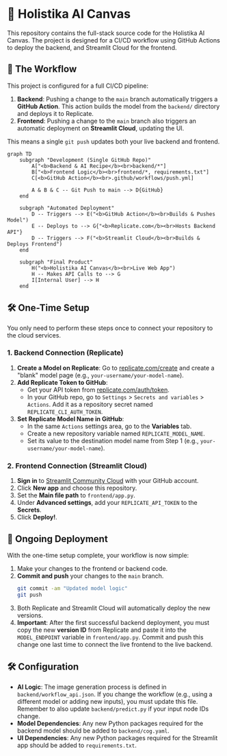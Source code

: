 # 🎨 Holistika AI Canvas

This repository contains the full-stack source code for the Holistika AI Canvas. The project is designed for a CI/CD workflow using GitHub Actions to deploy the backend, and Streamlit Cloud for the frontend.

## 🚀 The Workflow

This project is configured for a full CI/CD pipeline:

1.  **Backend**: Pushing a change to the `main` branch automatically triggers a **GitHub Action**. This action builds the model from the `backend/` directory and deploys it to Replicate.
2.  **Frontend**: Pushing a change to the `main` branch also triggers an automatic deployment on **Streamlit Cloud**, updating the UI.

This means a single `git push` updates both your live backend and frontend.

```mermaid
graph TD
    subgraph "Development (Single GitHub Repo)"
        A["<b>Backend & AI Recipe</b><br>backend/*"]
        B["<b>Frontend Logic</b><br>frontend/*, requirements.txt"]
        C[<b>GitHub Action</b><br>.github/workflows/push.yml]
        
        A & B & C -- Git Push to main --> D{GitHub}
    end

    subgraph "Automated Deployment"
        D -- Triggers --> E("<b>GitHub Action</b><br>Builds & Pushes Model")
        E -- Deploys to --> G{"<b>Replicate.com</b><br>Hosts Backend API"}
        D -- Triggers --> F("<b>Streamlit Cloud</b><br>Builds & Deploys Frontend")
    end
    
    subgraph "Final Product"
        H("<b>Holistika AI Canvas</b><br>Live Web App")
        H -- Makes API Calls to --> G
        I[Internal User] --> H
    end
```

## 🛠️ One-Time Setup

You only need to perform these steps once to connect your repository to the cloud services.

### 1. Backend Connection (Replicate)

1.  **Create a Model on Replicate**: Go to [replicate.com/create](https://replicate.com/create) and create a "blank" model page (e.g., `your-username/your-model-name`).
2.  **Add Replicate Token to GitHub**:
    *   Get your API token from [replicate.com/auth/token](https://replicate.com/auth/token).
    *   In your GitHub repo, go to `Settings` > `Secrets and variables` > `Actions`. Add it as a repository secret named `REPLICATE_CLI_AUTH_TOKEN`.
3.  **Set Replicate Model Name in GitHub**:
    *   In the same `Actions` settings area, go to the **Variables** tab.
    *   Create a new repository variable named `REPLICATE_MODEL_NAME`.
    *   Set its value to the destination model name from Step 1 (e.g., `your-username/your-model-name`).

### 2. Frontend Connection (Streamlit Cloud)

1.  **Sign in** to [Streamlit Community Cloud](https://share.streamlit.io) with your GitHub account.
2.  Click **New app** and choose this repository.
3.  Set the **Main file path** to `frontend/app.py`.
4.  Under **Advanced settings**, add your `REPLICATE_API_TOKEN` to the **Secrets**.
5.  Click **Deploy!**.

## 🚀 Ongoing Deployment

With the one-time setup complete, your workflow is now simple:

1.  Make your changes to the frontend or backend code.
2.  **Commit and push** your changes to the `main` branch.
    ```bash
    git commit -am "Updated model logic"
    git push
    ```
3.  Both Replicate and Streamlit Cloud will automatically deploy the new versions.
4.  **Important**: After the first successful backend deployment, you must copy the new **version ID** from Replicate and paste it into the `MODEL_ENDPOINT` variable in `frontend/app.py`. Commit and push this change one last time to connect the live frontend to the live backend.

## 🛠️ Configuration

-   **AI Logic**: The image generation process is defined in `backend/workflow_api.json`. If you change the workflow (e.g., using a different model or adding new inputs), you must update this file. Remember to also update `backend/predict.py` if your input node IDs change.
-   **Model Dependencies**: Any new Python packages required for the backend model should be added to `backend/cog.yaml`.
-   **UI Dependencies**: Any new Python packages required for the Streamlit app should be added to `requirements.txt`. 